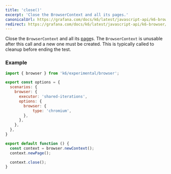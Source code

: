 ```yaml
---
title: 'close()'
excerpt: 'Close the BrowserContext and all its pages.'
canonicalUrl: https://grafana.com/docs/k6/latest/javascript-api/k6-browser/browsercontext/close/
redirect: https://grafana.com/docs/k6/latest/javascript-api/k6-browser/browsercontext/close/
---
```


Close the `BrowserContext` and all its [page](/javascript-api/k6-experimental/browser/page/)s. The `BrowserContext` is unusable after this call and a new one must be created. This is typically called to cleanup before ending the test.


### Example

<CodeGroup labels={[]}>

```javascript
import { browser } from 'k6/experimental/browser';

export const options = {
  scenarios: {
    browser: {
      executor: 'shared-iterations',
      options: {
        browser: {
            type: 'chromium',
        },
      },
    },
  },
}

export default function () {
  const context = browser.newContext();
  context.newPage();

  context.close();
}
```

</CodeGroup>